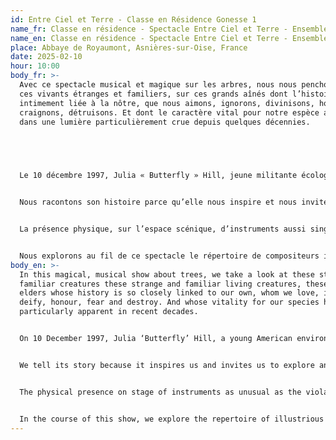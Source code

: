 ```yaml
---
id: Entre Ciel et Terre - Classe en Résidence Gonesse 1
name_fr: Classe en résidence - Spectacle Entre Ciel et Terre - Ensemble Oneïroi
name_en: Classe en résidence - Spectacle Entre Ciel et Terre - Ensemble Oneïroi
place: Abbaye de Royaumont, Asnières-sur-Oise, France
date: 2025-02-10
hour: 10:00
body_fr: >-
  Avec ce spectacle musical et magique sur les arbres, nous nous penchons sur
  ces vivants étranges et familiers, sur ces grands aînés dont l’histoire est si
  intimement liée à la nôtre, que nous aimons, ignorons, divinisons, honorons,
  craignons, détruisons. Et dont le caractère vital pour notre espèce apparaît
  dans une lumière particulièrement crue depuis quelques décennies.


   


  Le 10 décembre 1997, Julia « Butterfly » Hill, jeune militante écologiste américaine, monte dans un séquoia géant, vieux de mille ans, pour le sauver des tronçonneuses, et n’en descendra que trois hivers plus tard.  Tandis que son corps et son esprit se transforment au contact du végétal et de ce mode de vie prodigieux, la Compagnie Forestière poursuit son œuvre d’abattage des derniers représentants de la grande forêt primaire.


  Nous racontons son histoire parce qu’elle nous inspire et nous invite à explorer un autre temps de l’arbre. Nous la racontons avec musique et images magiques, parce que la musique déploie son langage au-delà de l’humain, et la contemplation des images magiques change notre regard.   


  La présence physique, sur l’espace scénique, d’instruments aussi singuliers que viole de gambe, cistre et théorbe, saisit, met le spectateur en présence d’une altérité, une ancienneté, une étrangeté ; elle ouvre sur un imaginaire qui fraternise avec celui des arbres, et accompagne merveilleusement la voix humaine chantée et parlée.


  Nous explorons au fil de ce spectacle le répertoire de compositeurs illustres ou anonymes des XVII et XVIIIèmes siècles anglais, et déployons musiques savantes, populaires et improvisées.
body_en: >-
  In this magical, musical show about trees, we take a look at these strange and
  familiar creatures these strange and familiar living creatures, these great
  elders whose history is so closely linked to our own, whom we love, ignore,
  deify, honour, fear and destroy. And whose vitality for our species has been
  particularly apparent in recent decades.


  On 10 December 1997, Julia ‘Butterfly’ Hill, a young American environmental activist, climbed into a giant thousand-year-old sequoia to save it from the chainsaws. save it from the chainsaws, only to come down three winters later. While her body and mind are transformed by contact with the and this prodigious way of life, the Compagnie Forestière continues to continues its work of felling the last representatives of the great primary forest.


  We tell its story because it inspires us and invites us to explore another time of the tree. We tell it with music and magical images, because music unfolds its language beyond the human, and the contemplation of magical images changes the way we look at things.   


  The physical presence on stage of instruments as unusual as the viola da gamba, the cistrum and the theorbo captures the audience and brings them into the presence of an otherness, an antiquity, a strangeness; it opens up an imaginary world that fraternises with that of the trees, and marvellously accompanies the sung and spoken human voice.


  In the course of this show, we explore the repertoire of illustrious and anonymous composers of the 17th and 18th centuries in England, and perform learned, popular and improvised music.
---
```

